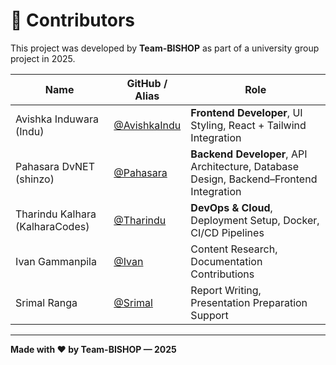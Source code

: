 # 👥 Contributors

This project was developed by **Team-BISHOP** as part of a university group project in 2025.

| Name | GitHub / Alias | Role |
|------|----------------|------|
| Avishka Induwara (Indu) | [@AvishkaIndu](https://github.com/AvishkaIndu) | **Frontend Developer**, UI Styling, React + Tailwind Integration |
| Pahasara DvNET (shinzo) | [@Pahasara](https://github.com/Pahasara) | **Backend Developer**, API Architecture, Database Design, Backend–Frontend Integration |
| Tharindu Kalhara (KalharaCodes) | [@Tharindu](https://github.com/tharinduk001) | **DevOps & Cloud**, Deployment Setup, Docker, CI/CD Pipelines |
| Ivan Gammanpila | [@Ivan](https://github.com/Ivan29G) | Content Research, Documentation Contributions |
| Srimal Ranga | [@Srimal](https://github.com/srimal-ranga-bandara) | Report Writing, Presentation Preparation Support |

---

**Made with ❤️ by Team-BISHOP — 2025**
